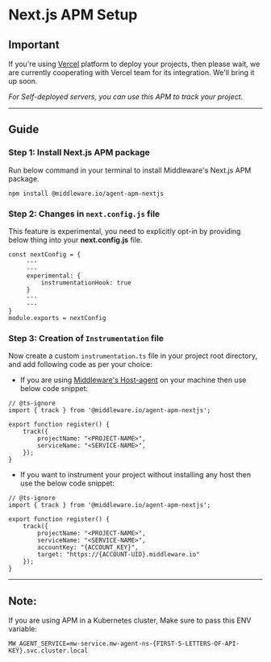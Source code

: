 # Next.js APM Setup

## Important

If you're using [Vercel](https://vercel.com/) platform to deploy your projects, then please wait, we are currently cooperating with Vercel team for its integration. We'll bring it up soon.

*For Self-deployed servers, you can use this APM to track your project.*

--------------------

## Guide

### Step 1: Install Next.js APM package

Run below command in your terminal to install Middleware's Next.js APM package.
```
npm install @middleware.io/agent-apm-nextjs
```

### Step 2: Changes in `next.config.js` file

This feature is experimental, you need to explicitly opt-in by providing below thing into your **next.config.js** file.
```
const nextConfig = {
     ---
     ---
     experimental: {
         instrumentationHook: true
     }
     ---
     ---
}
module.exports = nextConfig
```

### Step 3: Creation of `Instrumentation` file

Now create a custom `instrumentation.ts` file in your project root directory, and add following code as per your choice:

- If you are using [Middleware's Host-agent](https://docs.middleware.io/docs/installation) on your machine then use below code snippet:
```
// @ts-ignore
import { track } from '@middleware.io/agent-apm-nextjs';

export function register() {
    track({
        projectName: "<PROJECT-NAME>",
        serviceName: "<SERVICE-NAME>",
    });
}
```
- If you want to instrument your project without installing any host then use the below code snippet:
```
// @ts-ignore
import { track } from '@middleware.io/agent-apm-nextjs';

export function register() {
    track({
        projectName: "<PROJECT-NAME>",
        serviceName: "<SERVICE-NAME>",
        accountKey: "{ACCOUNT_KEY}",
        target: "https://{ACCOUNT-UID}.middleware.io"
    });
}
```
---------------------

## Note:

If you are using APM in a Kubernetes cluster, Make sure to pass this ENV variable:

```
MW_AGENT_SERVICE=mw-service.mw-agent-ns-{FIRST-5-LETTERS-OF-API-KEY}.svc.cluster.local
```